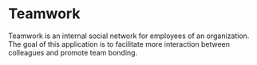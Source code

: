 Teamwork 
========
Teamwork is an internal social network for employees of an organization. The goal of this application is to facilitate more interaction between colleagues and promote team bonding.
